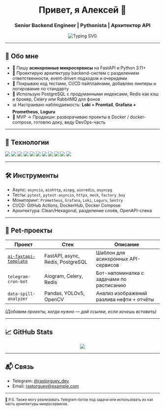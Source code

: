 <h1 align="center">Привет, я Алексей 👋</h1>
<h3 align="center">Senior Backend Engineer | Pythonista | Архитектор API</h3>

<p align="center">
  <img src="https://readme-typing-svg.herokuapp.com?font=Fira+Code&size=22&pause=1000&center=true&vCenter=true&width=500&lines=Backend+developer+%7C+FastAPI+%2F+PostgreSQL+%2F+Docker;Async+Python+%7C+Clean+Architecture;RabbitMQ+%2F+Redis+%2F+Prometheus+%2F+Grafana;Production-ready+API+for+real+data+loads" alt="Typing SVG" />
</p>

---

## 🧠 Обо мне

- 🔧 Пишу **асинхронные микросервисы** на FastAPI и Python 3.11+  
- 🧱 Проектирую архитектуру backend-систем с разделением ответственности, event-driven подходом и очередями
- 🧪 Покрываю код тестами, CI/CD пайплайнами, добавляю линтеры и логирование по стандарту
- 🧰 Использую PostgreSQL с продуманными индексами, Redis как кэш и брокер, Celery или RabbitMQ для фонов
- 📊 Настраиваю наблюдаемость: **Loki + Promtail**, **Grafana + Prometheus**, **Loguru**
- 🚀 MVP → Продакшн: разворачиваю проекты в Docker / docker-compose, готовлю доку, веду DevOps-часть

---

## 🚀 Технологии

<p>
  <img src="https://img.shields.io/badge/-Python-333?style=for-the-badge&logo=python">
  <img src="https://img.shields.io/badge/-FastAPI-333?style=for-the-badge&logo=fastapi">
  <img src="https://img.shields.io/badge/-Pydantic-333?style=for-the-badge&logo=python">
  <img src="https://img.shields.io/badge/-PostgreSQL-333?style=for-the-badge&logo=postgresql">
  <img src="https://img.shields.io/badge/-Redis-333?style=for-the-badge&logo=redis">
  <img src="https://img.shields.io/badge/-RabbitMQ-333?style=for-the-badge&logo=rabbitmq">
  <img src="https://img.shields.io/badge/-Docker-333?style=for-the-badge&logo=docker">
  <img src="https://img.shields.io/badge/-Grafana-333?style=for-the-badge&logo=grafana">
  <img src="https://img.shields.io/badge/-Prometheus-333?style=for-the-badge&logo=prometheus">
  <img src="https://img.shields.io/badge/-GitHub%20Actions-333?style=for-the-badge&logo=githubactions">
  <img src="https://img.shields.io/badge/-Vue.js-333?style=for-the-badge&logo=vue.js">
</p>

---

## 🛠 Инструменты

- Async: `asyncio`, `aiohttp`, `aiopg`, `aioredis`, `asyncpg`
- Тесты: `pytest`, `pytest-asyncio`, `httpx`, `mock`, `factory_boy`
- Мониторинг: `Prometheus`, `Grafana`, `Loki`, `Loguru`, `Sentry`
- CI/CD: GitHub Actions, DockerHub, Docker Compose
- Архитектура: Clean/Hexagonal, разделение слоёв, OpenAPI-спека

---

## 📂 Pet-проекты

| Проект | Стек | Описание |
|--------|------|----------|
| [`ai-fastapi-template`](https://github.com/Rastorguev763/ai-fastapi-template) | FastAPI, async, Redis, PostgreSQL | Шаблон для асинхронных API-сервисов |
| `telegram-cron-bot` | Aiogram, Celery, Redis | Бот-напоминалка с задачами по расписанию |
| `data-spill-analyzer` | Pandas, YOLOv5, OpenCV | Анализ изображений разлива нефти + отчёты |

_(Добавим проекты, когда нужно — дай ссылки, если хочешь вставить)_

---

## 📈 GitHub Stats

<p align="center">
  <img src="https://github-readme-stats.vercel.app/api?username=Rastorguev763&show_icons=true&theme=tokyonight&hide=prs"/>
</p>

---

## 📬 Связь

- Telegram: [@rastorguev_dev](https://t.me/rastorguev_dev)
- Email: <rastorguev@example.com>

---

<sub>🧩 P.S. Также могу реализовать Telegram-ботов под задачи или использовать их как часть архитектуры микросервисов.</sub>
